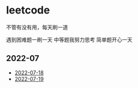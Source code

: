 # leetcode
不管有没有用，每天刷一道

遇到困难题一刷一天
中等题我努力思考
简单题开心一天

## 2022-07
- [2022-07-18](20220718)
- [2022-07-19](20220719)